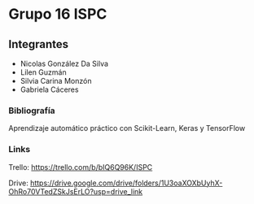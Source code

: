 # Grupo 16 ISPC

## Integrantes

* Nicolas González Da Silva
* Lilen Guzmán
* Silvia Carina Monzón
* Gabriela Cáceres



### Bibliografía
Aprendizaje automático práctico con Scikit-Learn, Keras y TensorFlow

### Links
Trello: https://trello.com/b/bIQ6Q96K/ISPC

Drive: https://drive.google.com/drive/folders/1U3oaXOXbUyhX-OhRo70VTedZSkJsErLO?usp=drive_link

